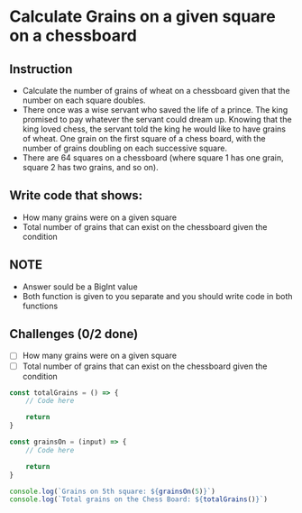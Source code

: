 # Calculate Grains on a given square on a chessboard

## Instruction
- Calculate the number of grains of wheat on a chessboard given that the number on each square doubles.
- There once was a wise servant who saved the life of a prince. The king promised to pay whatever the servant could dream up. Knowing that the king loved chess, the servant told the king he would like to have grains of wheat. One grain on the first square of a chess board, with the number of grains doubling on each successive square.
- There are 64 squares on a chessboard (where square 1 has one grain, square 2 has two grains, and so on).

## Write code that shows:
- How many grains were on a given square
- Total number of grains that can exist on the chessboard given the condition

## NOTE
- Answer sould be a BigInt value
- Both function is given to you separate and you should write code in both functions

## Challenges (0/2 done)
- [ ] How many grains were on a given square
- [ ] Total number of grains that can exist on the chessboard given the condition

```js
const totalGrains = () => {
	// Code here

	return
}

const grainsOn = (input) => {
	// Code here

	return
}

console.log(`Grains on 5th square: ${grainsOn(5)}`)
console.log(`Total grains on the Chess Board: ${totalGrains()}`)
```
